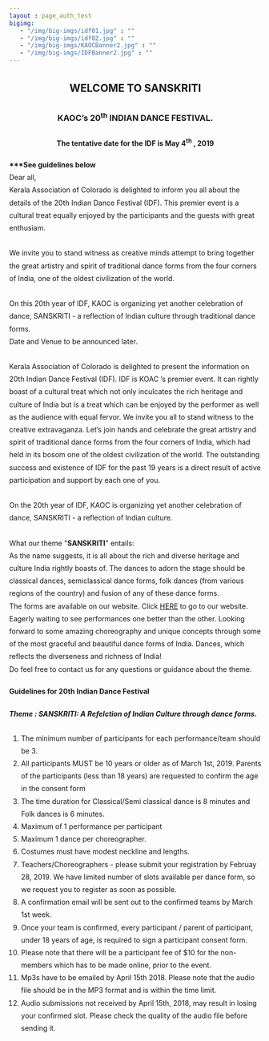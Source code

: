 ```yaml
---
layout : page_auth_test
bigimg:
   - "/img/big-imgs/idf01.jpg" : ""
   - "/img/big-imgs/idf02.jpg" : ""
   - "/img/big-imgs/KAOCBanner2.jpg" : ""
   - "/img/big-imgs/IDFBanner2.jpg" : ""
---
```

<body style="font-serif;line-height:1.8">
	<div align="center"><h2>WELCOME TO SANSKRITI </h2>
		<h3>KAOC’s 20<sup>th</sup> INDIAN DANCE FESTIVAL. </h3>
		<h4>The tentative date for the IDF is May 4<sup>th</sup> , 2019 </h4></div>
<p>
	<b>***See guidelines below</b><br/>
 Dear all,<br/>
	Kerala Association of Colorado is delighted to inform you all about the details of the 20th Indian Dance Festival (IDF). This premier event is a cultural treat equally enjoyed by the participants and the guests with great enthusiam.<br/><br/>
We invite you to stand witness as creative minds attempt to bring together the great artistry and spirit of traditional dance forms from the four corners of India, one of the oldest civilization of the world.<br/><br/>	
On this 20th year of IDF, KAOC is organizing yet another celebration of dance, SANSKRITI - a reflection of Indian culture through traditional dance forms.<br/>
Date and Venue to be announced later.<br/><br/>
Kerala Association of Colorado is delighted to present the information on 20th Indian Dance Festival (IDF). IDF is KOAC ’s premier event. It can rightly boast of a cultural treat which not only inculcates the rich heritage and culture of India but is a treat which can be enjoyed by the performer as well as the audience with equal fervor. We invite you all to stand witness to the creative extravaganza. Let’s join hands and celebrate the great artistry and spirit of traditional dance forms from the four corners of India, which had held in its bosom one of the oldest civilization of the world. The outstanding success and existence of IDF for the past 19 years is a direct result of active participation and support by each one of you.<br/><br/>
On the 20th year of IDF, KAOC is organizing yet another celebration of dance, SANSKRITI - a reflection of Indian culture.<br/><br/>
What our theme "<b>SANSKRITI</b>" entails:<br/>
As the name suggests, it is all about the rich and diverse heritage and culture  India rightly boasts of. The dances to adorn the stage should be classical dances, semiclassical dance forms, folk dances (from various regions of the country) and fusion of any of these dance forms.<br/>
The forms are available on our website. Click <a href="https://docs.google.com/forms/d/e/1FAIpQLSdqsYxBcYxB7NRks2pJAT_4lVjGrl9j200B194wHZCOr-sciQ/viewform">HERE</a> to go to our website.<br/>
Eagerly waiting to see performances one better than the other. Looking forward to some amazing choreography and unique concepts through some of the most graceful and beautiful dance forms of India. Dances, which reflects the diverseness and richness of India!<br/>
Do feel free to contact us for any questions or guidance about the theme.	
</p>
	<h4> Guidelines for 20th Indian Dance Festival</h4>
	<h5>Theme : SANSKRITI: A Refelction of Indian Culture through dance forms.</h5>
<ol>	
<li>The minimum number of participants for each performance/team should be 3.
</li><li>All participants MUST be 10 years or older as of March 1st, 2019. Parents of the participants (less than 18 years) are requested to confirm the age in the consent form
</li><li>The time duration for Classical/Semi classical dance is 8 minutes and Folk dances is 6 minutes.
</li><li>Maximum of 1 performance per participant
</li><li>Maximum 1 dance per choreographer.
</li><li>Costumes must have modest neckline and lengths.
</li><li>Teachers/Choreographers - please submit your registration by Februay 28, 2019. We have limited number of slots available per dance form, so we request you to register as soon as possible. 
</li><li>A confirmation email will be sent out to the confirmed teams by March 1st week. 
</li><li>Once your team is confirmed, every participant / parent of participant, under 18 years of age, is required to sign a participant consent form.
</li><li>Please note that there will be a participant fee of $10 for the non-members which has to be made online, prior to the event.
</li><li>Mp3s have to be emailed by April 15th 2018. Please note that the audio file should be in the MP3 format and is within the time limit.
</li><li>Audio submissions not received by April 15th, 2018, may result in losing your confirmed slot. Please check the quality of the audio file before sending it.	
	</li></ol>
</body>
